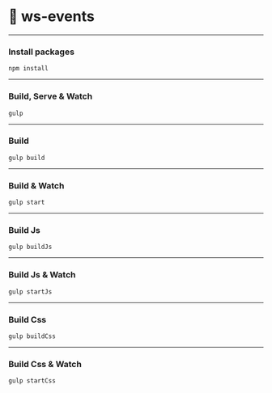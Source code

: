 # 💎 ws-events
___

### Install packages
```
npm install
```
___

### Build, Serve & Watch 
```
gulp
```
___

### Build
```
gulp build
```
___

### Build & Watch 
```
gulp start
```
___

### Build Js
```
gulp buildJs
```
___

### Build Js & Watch 
```
gulp startJs
```
___

### Build Css
```
gulp buildCss
```
___

### Build Css & Watch 
```
gulp startCss
```

